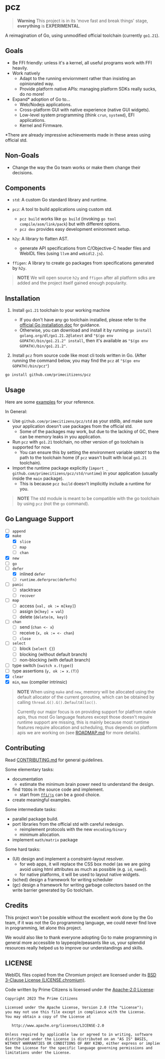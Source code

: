 # pcz

> **Warning**
> This project is in its 'move fast and break things' stage, **everything** is **EXPERIMENTAL**.

A reimagination of Go, using unmodified official toolchain (currently `go1.21`).

## Goals

- Be FFI friendly: unless it's a kernel, all useful programs work with FFI heavily.
- Work natively
  - Adapt to the running enviornment rather than insisting an opinionated way.
  - Provide platform native APIs: managing platform SDKs really sucks, do no more!
- Expand* adoption of Go to...
  - Web/Nodejs applications.
  - Cross-platform GUI with native experience (native GUI widgets).
  - Low-level system programming (think `crun`, `systemd`), EFI applications.
  - Kernel and Firmware.

*There are already impressive achievements made in these areas using official std.

## Non-Goals

- Change the way the Go team works or make them change their decisions.

## Components

- `std`: A custom Go standard library and runtime.

- `pcz`: A tool to build applications using custom std.
  - `pcz build` works like `go build` (invoking `go tool compile/asm/link/pack`) but with different options.
  - `pcz dev` provides easy development enironment setup.

- `h2y`: A library to flatten AST.
  - generate API specifications from C/Objective-C header files and WebIDL files (using `llvm` and `webidl2.js`).

- `ffigen`: A library to create go packages from specifications generated by `h2y`.

> **NOTE**
> We will open source `h2y` and `ffigen` after all platform sdks are added and the project itself gained enough popularity.

## Installation

1. Install `go1.21` toolchain to your working machine
   - If you don't have any go toolchain installed, please refer to the [official Go installation doc](https://go.dev/doc/install) for guidance.
   - Otherwise, you can download and install it by running `go install golang.org/dl/go1.21.2@latest` and `"$(go env GOPATH)/bin/go1.21.2" install`, then it's available as `"$(go env GOPATH)/bin/go1.21.2"`.

2. Install `pcz` from source code like most cli tools written in Go. (After running the command below, you may find the `pcz` at `"$(go env GOPATH)/bin/pcz"`)

  ```bash
  go install github.com/primecitizens/pcz
  ```

## Usage

Here are some [examples](./examples/) for your reference.

In General:

- Use `github.com/primecitizens/pcz/std` as your stdlib, and make sure your application doesn't use packages from the official std.
  - Some of the packages may work, but due to the lacking of GC, there can be memory leaks in you application.
- Run `pcz` with `go1.21` toolchain, no other version of go toolchain is supported for now.
  - You can ensure this by setting the environment variable `GOROOT` to the path to the toolchain home (if `pcz` wasn't built with local `go1.21` toolchain).
- Import the runtime package explicitly (`import _ github.com/primecitizens/pcz/std/runtime`) in your application (usually inside the `main` package).
  - This is because `pcz build` doesn't implicitly include a runtime for you.

> **NOTE**
> The std module is meant to be compatible with the go toolchain by using `pcz` (not the `go` command).

## Go Language Support

- [ ] `append`
- [x] `make`
  - [x] `slice`
  - [ ] `map`
  - [ ] `chan`
- [x] `new`
- [ ] `go`
- [ ] `defer`
  - [x] inlined `defer`
  - [ ] `runtime.deferproc(deferFn)`
- [ ] `panic`
  - [ ] stacktrace
  - [ ] `recover`
- [ ] `map`
  - [ ] access (`val, ok := m[key]`)
  - [ ] assign (`m[key] = val`)
  - [ ] delete (`delete(m, key)`)
- [ ] `chan`
  - [ ] send (`chan <- x`)
  - [ ] receive (`x, ok := <- chan`)
  - [ ] `close`
- [ ] `select`
  - [ ] block (`select {}`)
  - [ ] blocking (without default branch)
  - [ ] non-blocking (with default branch)
- [ ] type switch (`switch x.(type)`)
- [ ] type assertions (`y, ok := x.(T)`)
- [x] `clear`
- [x] `min`, `max` (compiler intrinsic)

> **NOTE**
> When using `make` and `new`, memory will be allocated using the default allocator of the current goroutine, which can be obtained by calling `thread.G().G().DefaultAlloc()`.
>
> Currently our major focus is on providing support for platfrom natvie apis, thus most Go language features except those doesn't require runtime support are missing, this is mainly because most runtime features require allocation and scheduling, thus depends on platform apis we are working on (see [ROADMAP.md](https://github.com/primecitizens/pcz/blob/master/ROADMAP.md) for more details).

## Contributing

Read [CONTRIBUTING.md](./CONTRIBUTING.md) for general guidelines.

Some elementary tasks:

- documentation
  - estimate the minimum brain power need to understand the design.
- find `TODO`s in the source code and implement.
  - start from [`ffi/js`](./std/ffi/js/) can be a good choice.
- create meaningful examples.

Some intermediate tasks:

- parallel package build.
- port libraries from the official std with careful redesign.
  - reimplement protocols with the new `encoding/binary`
  - minimum allocation.
- implement `math/matrix` package

Some hard tasks:

- (UI) design and implement a constraint-layout resolver.
  - for web apps, it will replace the CSS box model (as we are going avoid using html attributes as much as possible (e.g. `id`, `name`)).
  - for native platforms, it will be used to layout native widgets.
- (sched) design a framework for writing scheduler
- (gc) design a framework for writing garbage collectors based on the write barrier generated by Go toolchain.

## Credits

This project won't be possible without the excellent work done by the Go team, if it was not the Go programming language, we could never find love in programming, let alone this project.

We would also like to thank everyone adopting Go to make programming in general more accessible to laypeople/peasants like us, your splendid resources really helped us to improve our understandings and skills.

## LICENSE

WebIDL files copied from the Chromium project are licensed under its [BSD 3-Clause License (LICENSE.chromium)](./LICENSE.chromium).

Code written by Prime Citizens is licensed under the [Apache-2.0 License](./LICENSE):

```txt
Copyright 2023 The Prime Citizens

Licensed under the Apache License, Version 2.0 (the "License");
you may not use this file except in compliance with the License.
You may obtain a copy of the License at

   http://www.apache.org/licenses/LICENSE-2.0

Unless required by applicable law or agreed to in writing, software
distributed under the License is distributed on an "AS IS" BASIS,
WITHOUT WARRANTIES OR CONDITIONS OF ANY KIND, either express or implied.
See the License for the specific language governing permissions and
limitations under the License.
```
